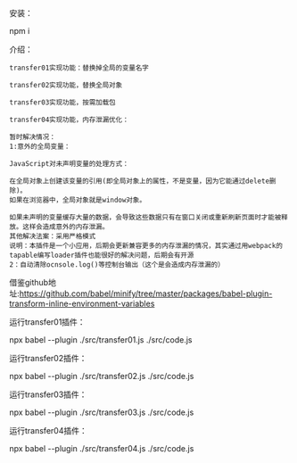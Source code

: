 安装：  

  npm i


介绍：  

    transfer01实现功能：替换掉全局的变量名字  
    
    transfer02实现功能，替换全局对象  
    
    transfer03实现功能，按需加载包  
    
    transfer04实现功能，内存泄漏优化：  
    
    暂时解决情况：  
    1:意外的全局变量：  
    
    JavaScript对未声明变量的处理方式：  
    
    在全局对象上创建该变量的引用(即全局对象上的属性，不是变量，因为它能通过delete删除)。  
    如果在浏览器中，全局对象就是window对象。  
    
    如果未声明的变量缓存大量的数据，会导致这些数据只有在窗口关闭或重新刷新页面时才能被释放。这样会造成意外的内存泄漏。  
    其他解决法案：采用严格模式  
    说明：本插件是一个小应用，后期会更新兼容更多的内存泄漏的情况，其实通过用webpack的tapable编写loader插件也能很好的解决问题，后期会有开源  
    2：自动清除ocnsole.log()等控制台输出（这个是会造成内存泄漏的）  



借鉴github地址:https://github.com/babel/minify/tree/master/packages/babel-plugin-transform-inline-environment-variables  


运行transfer01插件：  

   npx babel --plugin ./src/transfer01.js ./src/code.js  

运行transfer02插件：  

  npx babel --plugin ./src/transfer02.js ./src/code.js  

运行transfer03插件：  

  npx babel --plugin ./src/transfer03.js ./src/code.js  

运行transfer04插件：  

  npx babel --plugin ./src/transfer04.js ./src/code.js  
